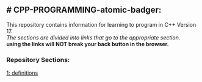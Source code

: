 <h2># CPP-PROGRAMMING-atomic-badger:</h2>

<p>This repository contains information for learning to program in C++ Version 17.<br>
<em>The sections are divided into links that go to the appropriate section.</em><br>
<strong>using the links will NOT break your back button in the browser.</strong></p>

<h3>Repository Sections:</h3>
<a href="CONCEPTS DEFINITIONS.pdf" target="_blank">1: definitions</a><br>
